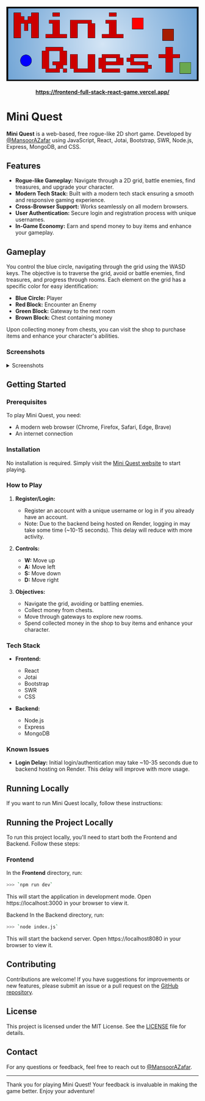 <p align="center" style="margin-bottom: 0;">
  <a href="https://frontend-full-stack-react-game.vercel.app/">
    <img src="https://raw.githubusercontent.com/MansoorAZafar/FullStack-React-Game/main/Frontend/public/Logo%20(1).png" 
      alt="Gameplay Screenshot" width="600" />
    <br><br><strong>https://frontend-full-stack-react-game.vercel.app/</strong></a></p>
  </a>
</p>

# Mini Quest

**Mini Quest** is a web-based, free rogue-like 2D short game. Developed by [@MansoorAZafar](https://github.com/MansoorAZafar) using JavaScript, React, Jotai, Bootstrap, SWR, Node.js, Express, MongoDB, and CSS.

## Features

- **Rogue-like Gameplay:** Navigate through a 2D grid, battle enemies, find treasures, and upgrade your character.
- **Modern Tech Stack:** Built with a modern tech stack ensuring a smooth and responsive gaming experience.
- **Cross-Browser Support:** Works seamlessly on all modern browsers.
- **User Authentication:** Secure login and registration process with unique usernames.
- **In-Game Economy:** Earn and spend money to buy items and enhance your gameplay.

## Gameplay

You control the blue circle, navigating through the grid using the WASD keys. The objective is to traverse the grid, avoid or battle enemies, find treasures, and progress through rooms. Each element on the grid has a specific color for easy identification:
- **Blue Circle:** Player
- **Red Block:** Encounter an Enemy
- **Green Block:** Gateway to the next room
- **Brown Block:** Chest containing money

Upon collecting money from chests, you can visit the shop to purchase items and enhance your character's abilities.

### Screenshots

<details>
  <summary>Screenshots</summary>
  
  ![Screenshot 2024-05-26 232956](https://github.com/MansoorAZafar/FullStack-React-Game/assets/164381371/304166eb-72d1-4383-a1d5-67ff1fdbc9d5)

  ![Screenshot 2024-05-26 232942](https://github.com/MansoorAZafar/FullStack-React-Game/assets/164381371/451bb25f-fbac-476f-8c7d-9fbba0753d59)

  ![Screenshot 2024-05-26 232844](https://github.com/MansoorAZafar/FullStack-React-Game/assets/164381371/fc5eeff8-542d-433b-8465-e0618b132d31)

  ![Screenshot 2024-05-26 232827](https://github.com/MansoorAZafar/FullStack-React-Game/assets/164381371/fc7005c5-fe03-4878-af4a-b1f5e290034b)

  ![Screenshot 2024-05-26 232820](https://github.com/MansoorAZafar/FullStack-React-Game/assets/164381371/0c572c36-d76e-4995-ad1b-0b0e53bc1706)

  ![Screenshot 2024-05-26 232813](https://github.com/MansoorAZafar/FullStack-React-Game/assets/164381371/63ac46eb-00fe-4f82-bef5-5517c6e7d146)
  
  ![Screenshot 2024-05-26 232806](https://github.com/MansoorAZafar/FullStack-React-Game/assets/164381371/949d8478-ce4e-4569-9602-253ed93c6e31)

  ![Screenshot 2024-05-26 232758](https://github.com/MansoorAZafar/FullStack-React-Game/assets/164381371/846d1fe3-804a-4db1-b3b9-47a9fc91ab20)

  ![Screenshot 2024-05-26 232754](https://github.com/MansoorAZafar/FullStack-React-Game/assets/164381371/f6b7a84a-9045-42f1-ad78-54fba7e39d6c)

  ![Screenshot 2024-05-26 232741](https://github.com/MansoorAZafar/FullStack-React-Game/assets/164381371/18e1b942-7023-476f-9733-3e468f107bb2)

  ![Screenshot 2024-05-26 232730](https://github.com/MansoorAZafar/FullStack-React-Game/assets/164381371/f3323054-9847-4746-a4a6-81d650e7fda6)

  ![Screenshot 2024-05-26 232640](https://github.com/MansoorAZafar/FullStack-React-Game/assets/164381371/3576ce2c-d1cf-4030-94a5-818c50f45941)
</details>

## Getting Started

### Prerequisites

To play Mini Quest, you need:
- A modern web browser (Chrome, Firefox, Safari, Edge, Brave)
- An internet connection

### Installation

No installation is required. Simply visit the [Mini Quest website](https://frontend-full-stack-react-game.vercel.app/) to start playing.

### How to Play

1. **Register/Login:**
   - Register an account with a unique username or log in if you already have an account.
   - Note: Due to the backend being hosted on Render, logging in may take some time (~10-15 seconds). This delay will reduce with more activity.

2. **Controls:**
   - **W:** Move up
   - **A:** Move left
   - **S:** Move down
   - **D:** Move right

3. **Objectives:**
   - Navigate the grid, avoiding or battling enemies.
   - Collect money from chests.
   - Move through gateways to explore new rooms.
   - Spend collected money in the shop to buy items and enhance your character.

### Tech Stack

- **Frontend:**
  - React
  - Jotai
  - Bootstrap
  - SWR
  - CSS

- **Backend:**
  - Node.js
  - Express
  - MongoDB

### Known Issues

- **Login Delay:** Initial login/authentication may take ~10-35 seconds due to backend hosting on Render. This delay will improve with more usage.

## Running Locally

If you want to run Mini Quest locally, follow these instructions:

## Running the Project Locally

To run this project locally, you'll need to start both the Frontend and Backend. Follow these steps:

### Frontend

In the **Frontend** directory, run:

```bash
>>> `npm run dev`
```
This will start the application in development mode. Open https://localhost:3000 in your browser to view it.

Backend
In the Backend directory, run:

```bash
>>> `node index.js`
```
This will start the backend server. Open https://localhost8080 in your browser to view it.

## Contributing

Contributions are welcome! If you have suggestions for improvements or new features, please submit an issue or a pull request on the [GitHub repository](https://github.com/MansoorAZafar/FullStack-React-Game).

## License

This project is licensed under the MIT License. See the [LICENSE](LICENSE) file for details.

## Contact

For any questions or feedback, feel free to reach out to [@MansoorAZafar](https://github.com/MansoorAZafar).

---

Thank you for playing Mini Quest! Your feedback is invaluable in making the game better. Enjoy your adventure!

